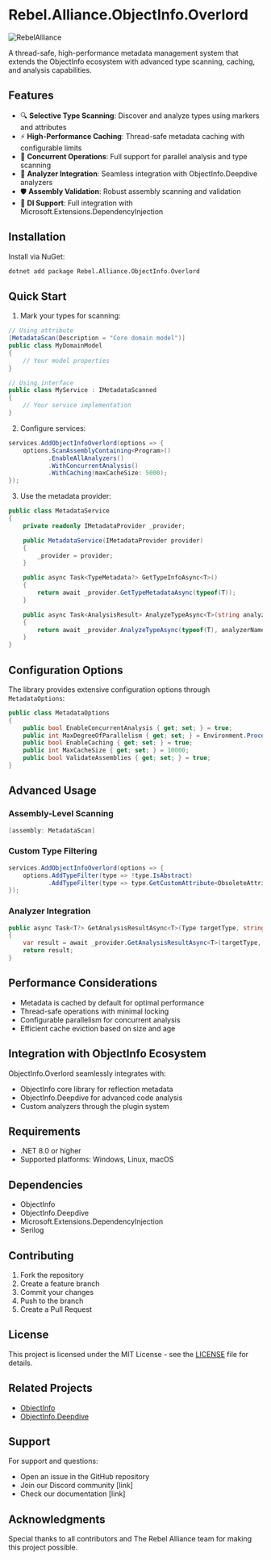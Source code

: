 # Rebel.Alliance.ObjectInfo.Overlord

![RebelAlliance](/Rebel.Alliance.Icon.01.png)

A thread-safe, high-performance metadata management system that extends the ObjectInfo ecosystem with advanced type scanning, caching, and analysis capabilities.

## Features

- 🔍 **Selective Type Scanning**: Discover and analyze types using markers and attributes
- ⚡ **High-Performance Caching**: Thread-safe metadata caching with configurable limits
- 🔄 **Concurrent Operations**: Full support for parallel analysis and type scanning
- 🧩 **Analyzer Integration**: Seamless integration with ObjectInfo.Deepdive analyzers
- 🛡️ **Assembly Validation**: Robust assembly scanning and validation
- 💉 **DI Support**: Full integration with Microsoft.Extensions.DependencyInjection

## Installation

Install via NuGet:

```bash
dotnet add package Rebel.Alliance.ObjectInfo.Overlord
```

## Quick Start

1. Mark your types for scanning:

```csharp
// Using attribute
[MetadataScan(Description = "Core domain model")]
public class MyDomainModel 
{
    // Your model properties
}

// Using interface
public class MyService : IMetadataScanned 
{
    // Your service implementation
}
```

2. Configure services:

```csharp
services.AddObjectInfoOverlord(options => {
    options.ScanAssemblyContaining<Program>()
           .EnableAllAnalyzers()
           .WithConcurrentAnalysis()
           .WithCaching(maxCacheSize: 5000);
});
```

3. Use the metadata provider:

```csharp
public class MetadataService
{
    private readonly IMetadataProvider _provider;

    public MetadataService(IMetadataProvider provider)
    {
        _provider = provider;
    }

    public async Task<TypeMetadata?> GetTypeInfoAsync<T>()
    {
        return await _provider.GetTypeMetadataAsync(typeof(T));
    }

    public async Task<AnalysisResult> AnalyzeTypeAsync<T>(string analyzerName)
    {
        return await _provider.AnalyzeTypeAsync(typeof(T), analyzerName);
    }
}
```

## Configuration Options

The library provides extensive configuration options through `MetadataOptions`:

```csharp
public class MetadataOptions
{
    public bool EnableConcurrentAnalysis { get; set; } = true;
    public int MaxDegreeOfParallelism { get; set; } = Environment.ProcessorCount;
    public bool EnableCaching { get; set; } = true;
    public int MaxCacheSize { get; set; } = 10000;
    public bool ValidateAssemblies { get; set; } = true;
}
```

## Advanced Usage

### Assembly-Level Scanning

```csharp
[assembly: MetadataScan]
```

### Custom Type Filtering

```csharp
services.AddObjectInfoOverlord(options => {
    options.AddTypeFilter(type => !type.IsAbstract)
           .AddTypeFilter(type => type.GetCustomAttribute<ObsoleteAttribute>() == null);
});
```

### Analyzer Integration

```csharp
public async Task<T?> GetAnalysisResultAsync<T>(Type targetType, string analyzerName)
{
    var result = await _provider.GetAnalysisResultAsync<T>(targetType, analyzerName);
    return result;
}
```

## Performance Considerations

- Metadata is cached by default for optimal performance
- Thread-safe operations with minimal locking
- Configurable parallelism for concurrent analysis
- Efficient cache eviction based on size and age

## Integration with ObjectInfo Ecosystem

ObjectInfo.Overlord seamlessly integrates with:
- ObjectInfo core library for reflection metadata
- ObjectInfo.Deepdive for advanced code analysis
- Custom analyzers through the plugin system

## Requirements

- .NET 8.0 or higher
- Supported platforms: Windows, Linux, macOS

## Dependencies

- ObjectInfo
- ObjectInfo.Deepdive
- Microsoft.Extensions.DependencyInjection
- Serilog

## Contributing

1. Fork the repository
2. Create a feature branch
3. Commit your changes
4. Push to the branch
5. Create a Pull Request

## License

This project is licensed under the MIT License - see the [LICENSE](LICENSE) file for details.

## Related Projects

- [ObjectInfo](https://github.com/Rebel-Alliance-2023/ObjectInfo)
- [ObjectInfo.Deepdive](https://github.com/Rebel-Alliance-2023/ObjectInfo.Deepdive)

## Support

For support and questions:
- Open an issue in the GitHub repository
- Join our Discord community [link]
- Check our documentation [link]

## Acknowledgments

Special thanks to all contributors and The Rebel Alliance team for making this project possible.
